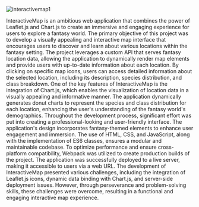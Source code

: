 ![interactivemap1](https://github.com/travisburns/interactiveMap/assets/41456635/a5455d6c-1c5a-4d8e-b0e9-5f1f0a5f9a3f)


InteractiveMap is an ambitious web application that combines the power of Leaflet.js and Chart.js to create an immersive and engaging experience for users to explore a fantasy world. The primary objective of this project was to develop a visually appealing and interactive map interface that encourages users to discover and learn about various locations within the fantasy setting.
The project leverages a custom API that serves fantasy location data, allowing the application to dynamically render map elements and provide users with up-to-date information about each location. By clicking on specific map icons, users can access detailed information about the selected location, including its description, species distribution, and class breakdown.
One of the key features of InteractiveMap is the integration of Chart.js, which enables the visualization of location data in a visually appealing and informative manner. The application dynamically generates donut charts to represent the species and class distribution for each location, enhancing the user's understanding of the fantasy world's demographics.
Throughout the development process, significant effort was put into creating a professional-looking and user-friendly interface. The application's design incorporates fantasy-themed elements to enhance user engagement and immersion. The use of HTML, CSS, and JavaScript, along with the implementation of ES6 classes, ensures a modular and maintainable codebase.
To optimize performance and ensure cross-platform compatibility, Webpack was utilized to create production builds of the project. The application was successfully deployed to a live server, making it accessible to users via a web URL.
The development of InteractiveMap presented various challenges, including the integration of Leaflet.js icons, dynamic data binding with Chart.js, and server-side deployment issues. However, through perseverance and problem-solving skills, these challenges were overcome, resulting in a functional and engaging interactive map experience.
